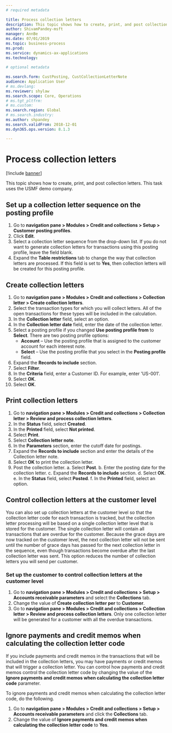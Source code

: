 ```yaml
--- 
# required metadata 
 
title: Process collection letters
description: This topic shows how to create, print, and post collection letters. 
author: ShivamPandey-msft
manager: AnnBe 
ms.date: 07/01/2019
ms.topic: business-process 
ms.prod:  
ms.service: dynamics-ax-applications 
ms.technology:  
 
# optional metadata 
 
ms.search.form: CustPosting, CustCollectionLetterNote   
audience: Application User 
# ms.devlang:  
ms.reviewer: shylaw
ms.search.scope: Core, Operations 
# ms.tgt_pltfrm:  
# ms.custom:  
ms.search.region: Global
# ms.search.industry: 
ms.author: shpandey
ms.search.validFrom: 2018-12-01 
ms.dyn365.ops.version: 8.1.3

---
```

# Process collection letters

[!include [banner](../../includes/banner.md)]

This topic shows how to create, print, and post collection letters. This task uses the USMF demo company.

## Set up a collection letter sequence on the posting profile
1. Go to **navigation pane > Modules > Credit and collections > Setup > Customer posting profiles**.
2. Click **Edit**.
3. Select a collection letter sequence from the drop-down list. If you do not want to generate collection letters for transactions using this posting profile, leave the field blank.  
4. Expand the **Table restrictions** tab to change the way that collection letters are processed. If this field is set to **Yes**, then collection letters will be created for this posting profile.  

## Create collection letters
1. Go to **navigation pane > Modules > Credit and collections > Collection letter > Create collection letters**.
2. Select the transaction types for which you will collect letters. All of the open transactions for these types will be included in the calculation.  
3. In the **Collection letter** field, select an option.
4. In the **Collection letter date** field, enter the date of the collection letter.
5. Select a posting profile if you changed **Use posting profile from** to **Select**. There are two posting profile options:   
   - **Account** – Use the posting profile that is assigned to the customer account for each interest note.   
   - **Select** – Use the posting profile that you select in the **Posting profile** field.  
6. Expand the **Records to include** section.
7. Select **Filter**.
8. In the **Criteria** field, enter a Customer ID. For example, enter 'US-001'.
9. Select **OK**.
10. Select **OK**.

## Print collection letters
1. Go to **navigation pane > Modules > Credit and collections > Collection letter > Review and process collection letters**.
2. In the **Status** field, select **Created**.
3. In the **Printed** field, select **Not printed**.
4. Select **Print**.
5. Select **Collection letter note**.
6. In the **Parameters** section, enter the cutoff date for postings.
7. Expand the **Records to include** section and enter the details of the Collection letter note.
8. Select **OK** to print the collection letter.
9. Post the collection letter.
   a. Select **Post**.
   b. Enter the posting date for the collection letter.
   c. Expand the **Records to include** section.
   d. Select **OK**.
   e. In the **Status** field, select **Posted**.
   f. In the **Printed** field, select an option.

## Control collection letters at the customer level
You can also set up collection letters at the customer level so that the collection letter code for each transaction is 
tracked, but the collection letter processing will be based on a single collection letter level that is stored for the customer. 
The single collection letter will contain all transactions that are overdue for the customer. Because the grace days are 
now tracked on the customer level, the next collection letter will not be sent until the number of grace days has 
passed for the next collection letter in the sequence, even though transactions become overdue after 
the last collection letter was sent. This option reduces the number of collection letters you will send per customer. 

### Set up the customer to control collection letters at the customer level
1.  Go to **navigation pane > Modules > Credit and collections > Setup > Accounts receivable parameters** and select the **Collections** tab. 
2.  Change the value of **Create collection letter per** to **Customer**. 
3.  Go to **navigation pane > Modules > Credit and collections > Collection letter > Review and process collection letters**. Only one collection letter will be generated for a customer with all the overdue transactions.

## Ignore payments and credit memos when calculating the collection letter code
If you include payments and credit memos in the transactions that will be included in the collection letters, you may have payments or credit memos that will trigger a collection letter. You can control how payments and credit memos control the collection letter code by changing the value of the **Ignore payments and credit memos when calculating the collection letter code** parameter. 

To ignore payments and credit memos when calculating the collection letter code, do the following.
1. Go to **navigation pane > Modules > Credit and collections > Setup > Accounts receivable parameters** and click the **Collections** tab. 
2. Change the value of **Ignore payments and credit memos when calculating the collection letter code** to **Yes**.
